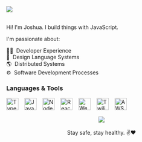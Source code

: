 <a href="#top" id="top">
  <img src="https://user-images.githubusercontent.com/441546/101852844-62076000-3b13-11eb-9d58-1a1307c494cf.png" style="max-width: 100%">
</a>
<br>
<br>
<p>
  Hi! I'm Joshua. I build things with JavaScript.
</p>
<p>
I'm passionate about:
</p>

🧑‍💻&nbsp;&nbsp;Developer Experience<br />
💅&nbsp;&nbsp;Design Language Systems<br />
🌎&nbsp;&nbsp;Distributed Systems<br />
⚙️&nbsp;&nbsp;Software Development Processes

### Languages & Tools

<span><img height="32" src="https://user-images.githubusercontent.com/441546/100373483-b19c4680-2fbf-11eb-8561-b86286ac3206.png"  alt="TypeScript"></span>
&nbsp;&nbsp;
<span><img height="32" src="https://user-images.githubusercontent.com/441546/100373476-b06b1980-2fbf-11eb-96a0-5a4a82d2374f.png" alt="JavaScript"></span>
&nbsp;&nbsp;
<span><img height="32" src="https://user-images.githubusercontent.com/441546/100373479-b06b1980-2fbf-11eb-8400-417e2bc4aa57.png" alt="Node"></span>
&nbsp;&nbsp;
<span><img height="32" src="https://user-images.githubusercontent.com/441546/100373481-b103b000-2fbf-11eb-9588-0fffd34a7b02.png" alt="React"></span>
&nbsp;&nbsp;
<span><img height="32" src="https://user-images.githubusercontent.com/441546/101116467-04669700-359a-11eb-9475-085407008894.png" alt="Webpack"></span>
&nbsp;&nbsp;
<span><img height="32" src="https://user-images.githubusercontent.com/441546/101115387-2232fc80-3598-11eb-9d84-d7d3eb7f5efa.png" alt="Twilio"></span>
&nbsp;&nbsp;
<span><img height="32" src="https://user-images.githubusercontent.com/441546/101116005-227fc780-3599-11eb-9ffe-f3e99d5a1f04.png" alt="AWS"></span>

<p align="center">
  <a href="#top" id="top">
    <img src="https://user-images.githubusercontent.com/441546/100376865-1c9c4c00-2fc5-11eb-9f57-d9f482886e12.png">
  </a>
  <br><br>
  Stay safe, stay healthy. ✌️♥️
</p>
